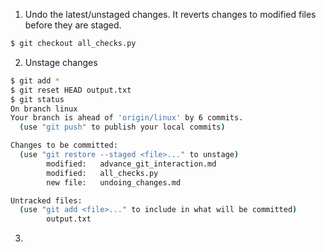1. Undo the latest/unstaged changes. It reverts changes to modified files before they are staged.
```bash
$ git checkout all_checks.py
```
2. Unstage changes
```bash
$ git add *
$ git reset HEAD output.txt
$ git status
On branch linux
Your branch is ahead of 'origin/linux' by 6 commits.
  (use "git push" to publish your local commits)

Changes to be committed:
  (use "git restore --staged <file>..." to unstage)
        modified:   advance_git_interaction.md
        modified:   all_checks.py
        new file:   undoing_changes.md

Untracked files:
  (use "git add <file>..." to include in what will be committed)
        output.txt
```
3. 